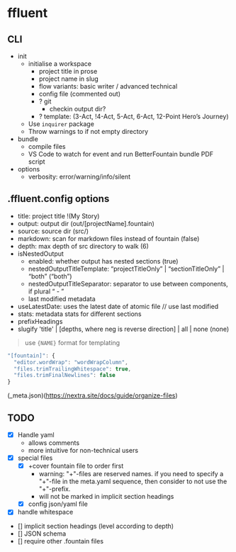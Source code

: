 
# ffluent

## CLI

- init
  - initialise a workspace
    - project title in prose
    - project name in slug
    - flow variants: basic writer / advanced technical
    - config file (commented out)
    - ? git
      - checkin output dir?
    - ? template: (3-Act, !4-Act, 5-Act, 6-Act, 12-Point Hero’s Journey)
  - Use `inquirer` package
  - Throw warnings to if not empty directory
- bundle
  - compile files
  - VS Code to watch for event and run BetterFountain bundle PDF script
- options
  - verbosity: error/warning/info/silent

## .ffluent.config options

- title: project title !(My Story)
- output: output dir (out/[projectName].fountain)
- source: source dir (src/)
- markdown: scan for markdown files instead of fountain (false)
- depth: max depth of src directory to walk (6)
- isNestedOutput
  - enabled: whether output has nested sections (true)
  - nestedOutputTitleTemplate: “projectTitleOnly” | “sectionTitleOnly” | “both” (“both”)
  - nestedOutputTitleSeparator: separator to use between components, if plural “ - ”
  - last modified metadata
- useLatestDate: uses the latest date of atomic file // use last modified
- stats: metadata stats for different sections
- prefixHeadings
- slugify 'title' | [depths, where neg is reverse direction] | all | none (none)

> use `{NAME}` format for templating

```js
"[fountain]": {
  "editor.wordWrap": "wordWrapColumn",
  "files.trimTrailingWhitespace": true,
  "files.trimFinalNewlines": false
}
```

(_meta.json)(<https://nextra.site/docs/guide/organize-files>)

## TODO

- [x] Handle yaml
  - allows comments
  - more intuitive for non-technical users
- [x] special files
  - [x] +cover fountain file to order first
    - warning: "+"-files are reserved names. if you need to specify a "+"-file in the meta.yaml sequence, then consider to not use the "+"-prefix.
    - will not be marked in implicit section headings
  - [x] config json/yaml file
- [x] handle whitespace
- [] implicit section headings (level according to depth)
- [] JSON schema
- [] require other .fountain files
